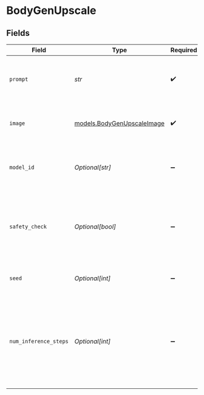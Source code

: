 # BodyGenUpscale


## Fields

| Field                                                                                                                    | Type                                                                                                                     | Required                                                                                                                 | Description                                                                                                              |
| ------------------------------------------------------------------------------------------------------------------------ | ------------------------------------------------------------------------------------------------------------------------ | ------------------------------------------------------------------------------------------------------------------------ | ------------------------------------------------------------------------------------------------------------------------ |
| `prompt`                                                                                                                 | *str*                                                                                                                    | :heavy_check_mark:                                                                                                       | Text prompt(s) to guide upscaled image generation.                                                                       |
| `image`                                                                                                                  | [models.BodyGenUpscaleImage](../models/bodygenupscaleimage.md)                                                           | :heavy_check_mark:                                                                                                       | Uploaded image to modify with the pipeline.                                                                              |
| `model_id`                                                                                                               | *Optional[str]*                                                                                                          | :heavy_minus_sign:                                                                                                       | Hugging Face model ID used for upscaled image generation.                                                                |
| `safety_check`                                                                                                           | *Optional[bool]*                                                                                                         | :heavy_minus_sign:                                                                                                       | Perform a safety check to estimate if generated images could be offensive or harmful.                                    |
| `seed`                                                                                                                   | *Optional[int]*                                                                                                          | :heavy_minus_sign:                                                                                                       | Seed for random number generation.                                                                                       |
| `num_inference_steps`                                                                                                    | *Optional[int]*                                                                                                          | :heavy_minus_sign:                                                                                                       | Number of denoising steps. More steps usually lead to higher quality images but slower inference. Modulated by strength. |